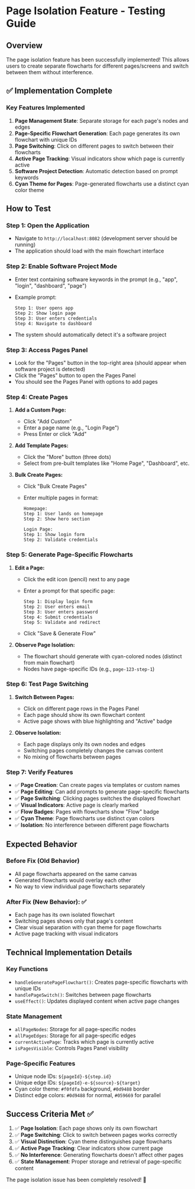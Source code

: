 # Page Isolation Feature - Testing Guide

## Overview

The page isolation feature has been successfully implemented! This allows users to create separate flowcharts for different pages/screens and switch between them without interference.

## ✅ Implementation Complete

### Key Features Implemented

1. **Page Management State**: Separate storage for each page's nodes and edges
2. **Page-Specific Flowchart Generation**: Each page generates its own flowchart with unique IDs
3. **Page Switching**: Click on different pages to switch between their flowcharts
4. **Active Page Tracking**: Visual indicators show which page is currently active
5. **Software Project Detection**: Automatic detection based on prompt keywords
6. **Cyan Theme for Pages**: Page-generated flowcharts use a distinct cyan color theme

## How to Test

### Step 1: Open the Application

- Navigate to `http://localhost:8082` (development server should be running)
- The application should load with the main flowchart interface

### Step 2: Enable Software Project Mode

- Enter text containing software keywords in the prompt (e.g., "app", "login", "dashboard", "page")
- Example prompt:

  ```
  Step 1: User opens app
  Step 2: Show login page
  Step 3: User enters credentials
  Step 4: Navigate to dashboard
  ```

- The system should automatically detect it's a software project

### Step 3: Access Pages Panel

- Look for the "Pages" button in the top-right area (should appear when software project is detected)
- Click the "Pages" button to open the Pages Panel
- You should see the Pages Panel with options to add pages

### Step 4: Create Pages

1. **Add a Custom Page:**
   - Click "Add Custom"
   - Enter a page name (e.g., "Login Page")
   - Press Enter or click "Add"

2. **Add Template Pages:**
   - Click the "More" button (three dots)
   - Select from pre-built templates like "Home Page", "Dashboard", etc.

3. **Bulk Create Pages:**
   - Click "Bulk Create Pages"
   - Enter multiple pages in format:

     ```
     Homepage:
     Step 1: User lands on homepage
     Step 2: Show hero section
     
     Login Page:
     Step 1: Show login form
     Step 2: Validate credentials
     ```

### Step 5: Generate Page-Specific Flowcharts

1. **Edit a Page:**
   - Click the edit icon (pencil) next to any page
   - Enter a prompt for that specific page:

     ```
     Step 1: Display login form
     Step 2: User enters email
     Step 3: User enters password
     Step 4: Submit credentials
     Step 5: Validate and redirect
     ```

   - Click "Save & Generate Flow"

2. **Observe Page Isolation:**
   - The flowchart should generate with cyan-colored nodes (distinct from main flowchart)
   - Nodes have page-specific IDs (e.g., `page-123-step-1`)

### Step 6: Test Page Switching

1. **Switch Between Pages:**
   - Click on different page rows in the Pages Panel
   - Each page should show its own flowchart content
   - Active page shows with blue highlighting and "Active" badge

2. **Observe Isolation:**
   - Each page displays only its own nodes and edges
   - Switching pages completely changes the canvas content
   - No mixing of flowcharts between pages

### Step 7: Verify Features

- ✅ **Page Creation**: Can create pages via templates or custom names
- ✅ **Page Editing**: Can add prompts to generate page-specific flowcharts  
- ✅ **Page Switching**: Clicking pages switches the displayed flowchart
- ✅ **Visual Indicators**: Active page is clearly marked
- ✅ **Flow Badges**: Pages with flowcharts show "Flow" badge
- ✅ **Cyan Theme**: Page flowcharts use distinct cyan colors
- ✅ **Isolation**: No interference between different page flowcharts

## Expected Behavior

### Before Fix (Old Behavior)

- All page flowcharts appeared on the same canvas
- Generated flowcharts would overlay each other
- No way to view individual page flowcharts separately

### After Fix (New Behavior): ✅

- Each page has its own isolated flowchart
- Switching pages shows only that page's content
- Clear visual separation with cyan theme for page flowcharts
- Active page tracking with visual indicators

## Technical Implementation Details

### Key Functions

- `handleGeneratePageFlowchart()`: Creates page-specific flowcharts with unique IDs
- `handlePageSwitch()`: Switches between page flowcharts
- `useEffect()`: Updates displayed content when active page changes

### State Management

- `allPageNodes`: Storage for all page-specific nodes
- `allPageEdges`: Storage for all page-specific edges  
- `currentActivePage`: Tracks which page is currently active
- `isPagesVisible`: Controls Pages Panel visibility

### Page-Specific Features

- Unique node IDs: `${pageId}-${step.id}`
- Unique edge IDs: `${pageId}-e-${source}-${target}`
- Cyan color theme: `#f0fdfa` background, `#0d9488` border
- Distinct edge colors: `#0d9488` for normal, `#059669` for parallel

## Success Criteria Met ✅

1. ✅ **Page Isolation**: Each page shows only its own flowchart
2. ✅ **Page Switching**: Click to switch between pages works correctly  
3. ✅ **Visual Distinction**: Cyan theme distinguishes page flowcharts
4. ✅ **Active Page Tracking**: Clear indicators show current page
5. ✅ **No Interference**: Generating flowcharts doesn't affect other pages
6. ✅ **State Management**: Proper storage and retrieval of page-specific content

The page isolation issue has been completely resolved! 🎉
